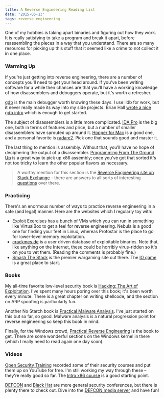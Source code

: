 ```yaml
---
title: A Reverse Engineering Reading List
date: "2015-05-13"
tags: reverse engineering
---
```


One of my hobbies is taking apart binaries and figuring out how they work. It is really satisfying to take a program and break it apart, before reassembling the pieces in a way that you understand. There are so many resources for picking up this stuff that it seemed like a crime to not collect it in one place.

### Warming Up

If you're just getting into reverse engineering, there are a number of concepts you'll need to get your head around. If you've been writing software for a while then chances are that you'll have a working knowledge of how disassemblers and debuggers operate, but it's worth a refresher.

[gdb][1] is the main debugger worth knowing these days. I use lldb for work, but it never really made its way into my side projects. Brian Hall [wrote a nice gdb intro][2] which is enough to get started.

The subject of disassemblers is a little more complicated. [IDA Pro][3] is the big one, both in terms of features and price, but a number of smaller disassemblers have sprouted up around it. [Hopper for Mac][4] is a good one, and a personal favorite is [radare2][5]. Pick one that sounds good and master it.

The last thing to mention is assembly. Without that, you'll have no hope of deciphering the output of a disassembler. [Programming From The Ground Up][6] is a great way to pick up x86 assembly; once you've got that sorted it's not too tricky to learn the other popular flavors as necessary.

> A worthy mention for this section is the [Reverse Engineering site on Stack Exchange][7] – there are answers to all sorts of interesting [questions][8] over there.

### Practicing

There's an enormous number of ways to practice reverse engineering in a safe (and legal) manner. Here are the websites which I regularly toy with:

* [Exploit Exercises][9] has a bunch of VMs which you can run in something like VirtualBox to get a feel for reverse engineering. Nebula is a good one for finding your feet in Linux, whereas Protostar is the place to go for lower-level memory exploitation.
* [crackmes.de][10] is a user driven database of exploitable binaries. Note that, like anything on the Internet, these could be horribly virus-ridden so it's on you to vet them. (Reading the comments is probably fine.)
* [Smash The Stack][11] is the premier wargaming site out there. The [IO game][12] is a great place to start.

### Books

My all-time favorite low-level security book is [Hacking: The Art of Exploitation][13]. I've spent many hours poring over this book; it's been worth every minute. There is a great chapter on writing shellcode, and the section on ARP spoofing is particularly fun.

Another No Starch book is [Practical Malware Analysis][14]. I've just started on this but so far, so good. Malware analysis is a natural progression point for reverse engineering so keep this book in mind.

Finally, for the Windows crowd, [Practical Reverse Engineering][15] is the book to get. There are some wonderful sections on the Windows kernel in there (which I really need to read again one day soon).

### Videos

[Open Security Training][16] recorded some of their security courses and put them up on YouTube for free. I'm still working my way through these – they're really good so far. The [Intro x86 course][17] is a good starting point.

[DEFCON][18] and [Black Hat][19] are more general security conferences, but there is plenty there to check out. Dive into the [DEFCON media server][20] and have fun!

[1]:	http://www.gnu.org/software/gdb/
[2]:	http://beej.us/guide/bggdb/
[3]:	https://www.hex-rays.com/products/ida/
[4]:	http://hopperapp.com/
[5]:	http://radare.org/r/
[6]:	http://mirror.csclub.uwaterloo.ca/nongnu//pgubook/ProgrammingGroundUp-1-0-booksize.pdf
[7]:	http://reverseengineering.stackexchange.com/
[8]:	http://reverseengineering.stackexchange.com/questions/250/what-is-the-purpose-of-mov-edi-edi
[9]:	https://exploit-exercises.com/
[10]:	http://www.crackmes.de/
[11]:	http://smashthestack.org/
[12]:	http://io.smashthestack.org:84/
[13]:	http://www.nostarch.com/hacking2.htm
[14]:	http://www.nostarch.com/malware
[15]:	http://ca.wiley.com/WileyCDA/WileyTitle/productCd-1118787315,subjectCd-CSJ0.html
[16]:	http://opensecuritytraining.info/Training.html
[17]:	http://opensecuritytraining.info/IntroX86.html
[18]:	https://www.defcon.org/
[19]:	https://www.blackhat.com/us-14/
[20]:	https://media.defcon.org/
